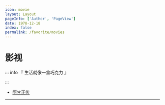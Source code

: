 ```yaml
---
icon: movie
layout: Layout
pageInfo: ['Author', 'PageView']
date: 1978-12-18
index: false
permalink: /favorite/movies
---
```


# 影视

::: info 『 生活就像一盒巧克力 』

:::

- [阿甘正传](./阿甘正传.md)

---
